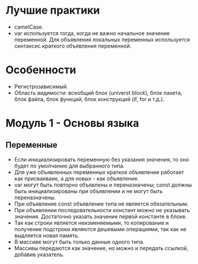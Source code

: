 # Лучшие практики

- camelCase.
- var используется тогда, когда не важно начальное значение переменной. Для объявления локальных переменных используется синтаксис краткого объявления переменной.

# Особенности
- Регистрозависимый.
- Область видимости: всеобщий блок (universt block), блок пакета, блок файла, блок функций, блок конструкций (if, for и т.д.).

# Модуль 1 - Основы языка

## Переменные

- Если инициализировать переменную без указания значения, то оно будет по умолчанию для выбранного типа.
- Для уже объявленных переменных краткое объявление работает как присваиваие, а для новых - как объявление.
- var могут быть повторно объявлены и переназначены; const должны быть инициализированы при объявлении и не могут быть переназначены.
- При объявление const объявление типа не является обязательным.
- При объявлении последовательности констант можно не указывать значения. Достаточно указать значение первой константе в блоке.
- Так как строки является неизменяемыми, то копирование и получение подстроки являются дешевыми операциями, так как не выдляется новая память.
- В массиве могут быть только данные одного типа.
- Массивы передаются как значение, но можно и передать ссылкой, добавив указатель.
